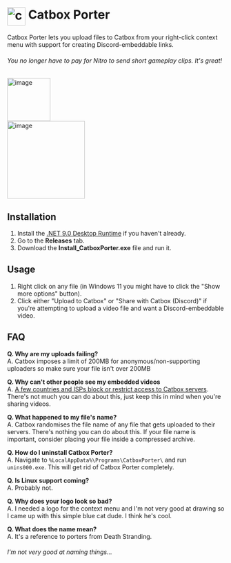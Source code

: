<h1><img height="42" alt="catboxporter" src="https://github.com/user-attachments/assets/868e1a8e-814b-4b8b-92f6-dc7abccc35cc" align="top" /> Catbox Porter</h1>

Catbox Porter lets you upload files to Catbox from your right-click context menu with support for creating Discord-embeddable links.  
###### You no longer have to pay for Nitro to send short gameplay clips. It's great!
  
<img height="100" alt="image" src="https://github.com/user-attachments/assets/483e4afd-2a93-49bc-b609-8f66152238cf" />  \
<img height="180" alt="image" src="https://github.com/user-attachments/assets/0c2874de-3e2e-4624-a156-2e39bb7c1230" />


## Installation
1. Install the [.NET 9.0 Desktop Runtime](https://dotnet.microsoft.com/en-us/download/dotnet/thank-you/runtime-desktop-9.0.8-windows-x64-installer) if you haven't already.
2. Go to the **Releases** tab.
3. Download the **Install_CatboxPorter.exe** file and run it.

## Usage
1. Right click on any file (in Windows 11 you might have to click the "Show more options" button).
2. Click either "Upload to Catbox" or "Share with Catbox (Discord)" if you're attempting to upload a video file and want a Discord-embeddable video.

## FAQ
**Q. Why are my uploads failing?**  
A. Catbox imposes a limit of 200MB for anonymous/non-supporting uploaders so make sure your file isn't over 200MB  
  
**Q. Why can't other people see my embedded videos**  
A. [A few countries and ISPs block or restrict access to Catbox servers](https://catbox.moe/faq.php). There's not much you can do about this, just keep this in mind when you're sharing videos.  

**Q. What happened to my file's name?**  
A. Catbox randomises the file name of any file that gets uploaded to their servers. There's nothing you can do about this. If your file name is important, consider placing your file inside a compressed archive.  

**Q. How do I uninstall Catbox Porter?**  
A. Navigate to ```%LocalAppData%\Programs\CatboxPorter\``` and run `unins000.exe`. This will get rid of Catbox Porter completely.  
  
**Q. Is Linux support coming?**  
A. Probably not.  

**Q. Why does your logo look so bad?**  
A. I needed a logo for the context menu and I'm not very good at drawing so I came up with this simple blue cat dude. I think he's cool.  

**Q. What does the name mean?**  
A. It's a reference to porters from Death Stranding.
###### I'm not very good at naming things...
